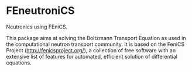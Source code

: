 FEneutroniCS
============

Neutronics using FEniCS.

This package aims at solving the Boltzmann Transport Equation as used in the computational neutron transport community.
It is based on the FeniCS Project (http://fenicsproject.org/), a collection of free software with an extensive list of features for automated, efficient solution of differential equations. 
